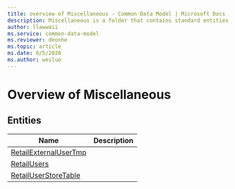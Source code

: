 ```yaml
---
title: overview of Miscellaneous - Common Data Model | Microsoft Docs
description: Miscellaneous is a folder that contains standard entities related to the Common Data Model.
author: llawwaii
ms.service: common-data-model
ms.reviewer: deonhe
ms.topic: article
ms.date: 8/5/2020
ms.author: weiluo
---
```


# Overview of Miscellaneous


## Entities

|Name|Description|
|---|---|
|[RetailExternalUserTmp](RetailExternalUserTmp.md)||
|[RetailUsers](RetailUsers.md)||
|[RetailUserStoreTable](RetailUserStoreTable.md)||
